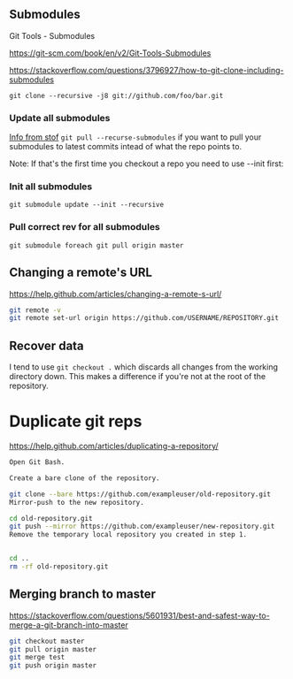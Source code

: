 ## Submodules

Git Tools - Submodules

https://git-scm.com/book/en/v2/Git-Tools-Submodules


https://stackoverflow.com/questions/3796927/how-to-git-clone-including-submodules

`git clone --recursive -j8 git://github.com/foo/bar.git`


### Update all submodules

[Info from stof](https://stackoverflow.com/questions/1030169/easy-way-to-pull-latest-of-all-git-submodules)
`git pull --recurse-submodules`
if you want to pull your submodules to latest commits intead of what the repo points to.

Note: If that's the first time you checkout a repo you need to use --init first:

### Init all submodules

`git submodule update --init --recursive`

### Pull correct rev for all submodules

`git submodule foreach git pull origin master`

## Changing a remote's URL

https://help.github.com/articles/changing-a-remote-s-url/

```bash
git remote -v
git remote set-url origin https://github.com/USERNAME/REPOSITORY.git
```


## Recover data

I tend to use `git checkout .` which discards all changes from the working directory down. This makes a difference if you're not at the root of the repository.

# Duplicate git reps

https://help.github.com/articles/duplicating-a-repository/

```bash
Open Git Bash.

Create a bare clone of the repository.

git clone --bare https://github.com/exampleuser/old-repository.git
Mirror-push to the new repository.

cd old-repository.git
git push --mirror https://github.com/exampleuser/new-repository.git
Remove the temporary local repository you created in step 1.


cd ..
rm -rf old-repository.git
```

## Merging branch to master

https://stackoverflow.com/questions/5601931/best-and-safest-way-to-merge-a-git-branch-into-master

```bash
git checkout master
git pull origin master
git merge test
git push origin master
```
